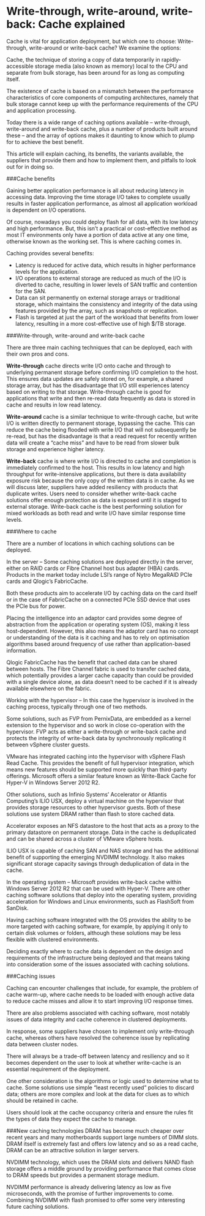# Write-through, write-around, write-back: Cache explained

Cache is vital for application deployment, but which one to choose: Write-through, write-around or write-back cache? We examine the options:

Cache, the technique of storing a copy of data temporarily in rapidly-accessible storage media (also known as memory) local to the CPU and separate from bulk storage, has been around for as long as computing itself.

The existence of cache is based on a mismatch between the performance characteristics of core components of computing architectures, namely that bulk storage cannot keep up with the performance requirements of the CPU and application processing.

Today there is a wide range of caching options available – write-through, write-around and write-back cache, plus a number of products built around these – and the array of options makes it daunting to know which to plump for to achieve the best benefit.

This article will explain caching, its benefits, the variants available, the suppliers that provide them and how to implement them, and pitfalls to look out for in doing so.

###Cache benefits

Gaining better application performance is all about reducing latency in accessing data. Improving the time storage I/O takes to complete usually results in faster application performance, as almost all application workload is dependent on I/O operations.

Of course, nowadays you could deploy flash for all data, with its low latency and high performance. But, this isn’t a practical or cost-effective method as most IT environments only have a portion of data active at any one time, otherwise known as the working set. This is where caching comes in.

Caching provides several benefits:

* Latency is reduced for active data, which results in higher performance levels for the application.
* I/O operations to external storage are reduced as much of the I/O is diverted to cache, resulting in lower levels of SAN traffic and contention for the SAN.
* Data can sit permanently on external storage arrays or traditional storage, which maintains the consistency and integrity of the data using features provided by the array, such as snapshots or replication.
* Flash is targeted at just the part of the workload that benefits from lower latency, resulting in a more cost-effective use of high $/TB storage.

###Write-through, write-around and write-back cache

There are three main caching techniques that can be deployed, each with their own pros and cons.

**Write-through** cache directs write I/O onto cache and through to underlying permanent storage before confirming I/O completion to the host. This ensures data updates are safely stored on, for example, a shared storage array, but has the disadvantage that I/O still experiences latency based on writing to that storage. Write-through cache is good for applications that write and then re-read data frequently as data is stored in cache and results in low read latency.

**Write-around** cache is a similar technique to write-through cache, but write I/O is written directly to permanent storage, bypassing the cache. This can reduce the cache being flooded with write I/O that will not subsequently be re-read, but has the disadvantage is that a read request for recently written data will create a “cache miss” and have to be read from slower bulk storage and experience higher latency.

**Write-back** cache is where write I/O is directed to cache and completion is immediately confirmed to the host. This results in low latency and high throughput for write-intensive applications, but there is data availability exposure risk because the only copy of the written data is in cache. As we will discuss later, suppliers have added resiliency with products that duplicate writes. Users need to consider whether write-back cache solutions offer enough protection as data is exposed until it is staged to external storage. Write-back cache is the best performing solution for mixed workloads as both read and write I/O have similar response time levels.

###Where to cache

There are a number of locations in which caching solutions can be deployed.

In the server – Some caching solutions are deployed directly in the server, either on RAID cards or Fibre Channel host bus adapter (HBA) cards. Products in the market today include LSI’s range of Nytro MegaRAID PCIe cards and Qlogic’s FabricCache.

Both these products aim to accelerate I/O by caching data on the card itself or in the case of FabricCache on a connected PCIe SSD device that uses the PCIe bus for power.

Placing the intelligence into an adaptor card provides some degree of abstraction from the application or operating system (OS), making it less host-dependent. However, this also means the adaptor card has no concept or understanding of the data is it caching and has to rely on optimisation algorithms based around frequency of use rather than application-based information.

Qlogic FabricCache has the benefit that cached data can be shared between hosts. The Fibre Channel fabric is used to transfer cached data, which potentially provides a larger cache capacity than could be provided with a single device alone, as data doesn’t need to be cached if it is already available elsewhere on the fabric.

Working with the hypervisor – In this case the hypervisor is involved in the caching process, typically through one of two methods.

Some solutions, such as FVP from PernixData, are embedded as a kernel extension to the hypervisor and so work in close co-operation with the hypervisor. FVP acts as either a write-through or write-back cache and protects the integrity of write-back data by synchronously replicating it between vSphere cluster guests.

VMware has integrated caching into the hypervisor with vSphere Flash Read Cache. This provides the benefit of full hypervisor integration, which means new features should be supported more quickly than third-party offerings. Microsoft offers a similar feature known as Write-Back Cache for Hyper-V in Windows Server 2012 R2.

Other solutions, such as Infinio Systems’ Accelerator or Atlantis Computing’s ILIO USX, deploy a virtual machine on the hypervisor that provides storage resources to other hypervisor guests. Both of these solutions use system DRAM rather than flash to store cached data.

Accelerator exposes an NFS datastore to the host that acts as a proxy to the primary datastore on permanent storage. Data in the cache is deduplicated and can be shared across a cluster of VMware vSphere hosts.

ILIO USX is capable of caching SAN and NAS storage and has the additional benefit of supporting the emerging NVDIMM technology. It also makes significant storage capacity savings through deduplication of data in the cache.

In the operating system – Microsoft provides write-back cache within Windows Server 2012 R2 that can be used with Hyper-V. There are other caching software solutions that deploy into the operating system, providing acceleration for Windows and Linux environments, such as FlashSoft from SanDisk.

Having caching software integrated with the OS provides the ability to be more targeted with caching software, for example, by applying it only to certain disk volumes or folders, although these solutions may be less flexible with clustered environments.

Deciding exactly where to cache data is dependent on the design and requirements of the infrastructure being deployed and that means taking into consideration some of the issues associated with caching solutions.

###Caching issues

Caching can encounter challenges that include, for example, the problem of cache warm-up, where cache needs to be loaded with enough active data to reduce cache misses and allow it to start improving I/O response times.

There are also problems associated with caching software, most notably issues of data integrity and cache coherence in clustered deployments.

In response, some suppliers have chosen to implement only write-through cache, whereas others have resolved the coherence issue by replicating data between cluster nodes.

There will always be a trade-off between latency and resiliency and so it becomes dependent on the user to look at whether write-cache is an essential requirement of the deployment.

One other consideration is the algorithms or logic used to determine what to cache. Some solutions use simple “least recently used” policies to discard data; others are more complex and look at the data for clues as to which should be retained in cache.

Users should look at the cache occupancy criteria and ensure the rules fit the types of data they expect the cache to manage.

###New caching technologies
DRAM has become much cheaper over recent years and many motherboards support large numbers of DIMM slots. DRAM itself is extremely fast and offers low latency and so as a read cache, DRAM can be an attractive solution in larger servers.

NVDIMM technology, which uses the DRAM slots and delivers NAND flash storage offers a middle ground by providing performance that comes close to DRAM speeds but provides a permanent storage medium.

NVDIMM performance is already delivering latency as low as five microseconds, with the promise of further improvements to come. Combining NVDIMM with flash promised to offer some very interesting future caching solutions.